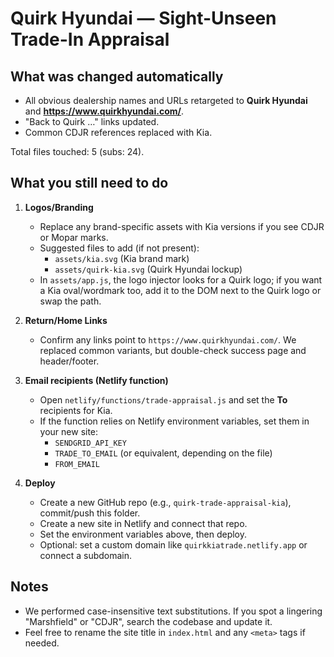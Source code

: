 # Quirk Hyundai — Sight-Unseen Trade-In Appraisal


## What was changed automatically
- All obvious dealership names and URLs retargeted to **Quirk Hyundai** and **https://www.quirkhyundai.com/**.
- "Back to Quirk …" links updated.
- Common CDJR references replaced with Kia.

Total files touched: 5 (subs: 24).

## What you still need to do
1. **Logos/Branding**
   - Replace any brand-specific assets with Kia versions if you see CDJR or Mopar marks.
   - Suggested files to add (if not present):
     - `assets/kia.svg` (Kia brand mark)
     - `assets/quirk-kia.svg` (Quirk Hyundai lockup)
   - In `assets/app.js`, the logo injector looks for a Quirk logo; if you want a Kia oval/wordmark too, add it to the DOM next to the Quirk logo or swap the path.

2. **Return/Home Links**
   - Confirm any links point to `https://www.quirkhyundai.com/`. We replaced common variants, but double-check success page and header/footer.

3. **Email recipients (Netlify function)**
   - Open `netlify/functions/trade-appraisal.js` and set the **To** recipients for Kia.
   - If the function relies on Netlify environment variables, set them in your new site:
     - `SENDGRID_API_KEY`
     - `TRADE_TO_EMAIL` (or equivalent, depending on the file)
     - `FROM_EMAIL`

4. **Deploy**
   - Create a new GitHub repo (e.g., `quirk-trade-appraisal-kia`), commit/push this folder.
   - Create a new site in Netlify and connect that repo.
   - Set the environment variables above, then deploy.
   - Optional: set a custom domain like `quirkkiatrade.netlify.app` or connect a subdomain.

## Notes
- We performed case-insensitive text substitutions. If you spot a lingering "Marshfield" or "CDJR", search the codebase and update it.
- Feel free to rename the site title in `index.html` and any `<meta>` tags if needed.
